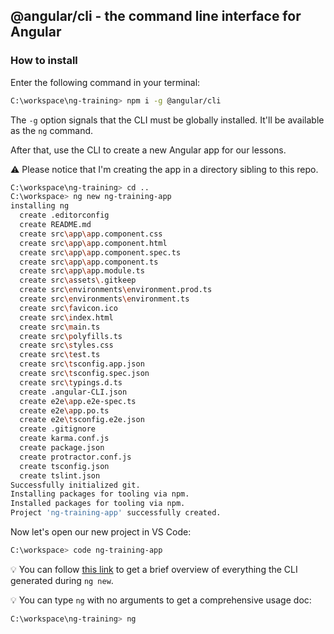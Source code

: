 ## @angular/cli - the command line interface for Angular

### How to install

Enter the following command in your terminal:

```sh
C:\workspace\ng-training> npm i -g @angular/cli
```

The `-g` option signals that the CLI must be globally installed. It'll be available as the `ng` command.

After that, use the CLI to create a new Angular app for our lessons.

⚠️ Please notice that I'm creating the app in a directory sibling to this repo.

```sh
C:\workspace\ng-training> cd ..
C:\workspace> ng new ng-training-app
installing ng
  create .editorconfig
  create README.md
  create src\app\app.component.css
  create src\app\app.component.html
  create src\app\app.component.spec.ts
  create src\app\app.component.ts
  create src\app\app.module.ts
  create src\assets\.gitkeep
  create src\environments\environment.prod.ts
  create src\environments\environment.ts
  create src\favicon.ico
  create src\index.html
  create src\main.ts
  create src\polyfills.ts
  create src\styles.css
  create src\test.ts
  create src\tsconfig.app.json
  create src\tsconfig.spec.json
  create src\typings.d.ts
  create .angular-CLI.json
  create e2e\app.e2e-spec.ts
  create e2e\app.po.ts
  create e2e\tsconfig.e2e.json
  create .gitignore
  create karma.conf.js
  create package.json
  create protractor.conf.js
  create tsconfig.json
  create tslint.json
Successfully initialized git.
Installing packages for tooling via npm.
Installed packages for tooling via npm.
Project 'ng-training-app' successfully created.
```

Now let's open our new project in VS Code:

```sh
C:\workspace> code ng-training-app
```

💡 You can follow [this link](https://angular.io/guide/quickstart) to get a brief overview of everything the CLI generated during `ng new`.

💡 You can type `ng` with no arguments to get a comprehensive usage doc:

```sh
C:\workspace\ng-training> ng
```
